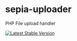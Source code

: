 # sepia-uploader
PHP File upload handler

[![Latest Stable Version](https://poser.pugx.org/sepia/po-parser/v/stable)](https://packagist.org/packages/sepia/po-parser) 

